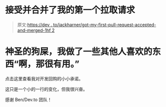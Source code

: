 # 接受并合并了我的第一个拉取请求

> 原文:[https://dev . to/jackharner/got-my-first-pull-request-accepted-and-merged-1hf 2](https://dev.to/jackharner/got-my-first-pull-request-accepted-and-merged-1hf2)

# 神圣的狗屎，我做了一些其他人喜欢的东西“啊，那很有用。”

点击这里查看我对开发回购的小小承诺。

这只是一个小的一行的变化，但我很兴奋。

感谢 Ben/Dev.to 团队！